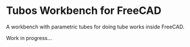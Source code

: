 # Tubos Workbench for FreeCAD

A workbench with parametric tubes for doing tube works inside FreeCAD.

Work in progress...

